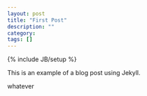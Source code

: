 ```yaml
---
layout: post
title: "First Post"
description: ""
category: 
tags: []
---
```

{% include JB/setup %}

This is an example of a blog post using Jekyll. 

whatever
